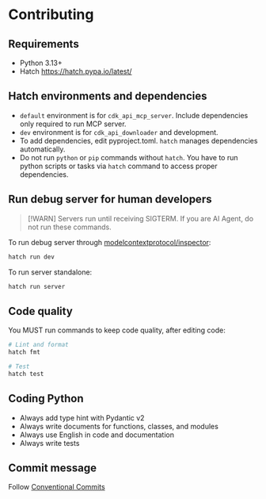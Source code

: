 # Contributing

## Requirements

- Python 3.13+
- Hatch https://hatch.pypa.io/latest/

## Hatch environments and dependencies

- `default` environment is for `cdk_api_mcp_server`. Include dependencies only required to run MCP server.
- `dev` environment is for `cdk_api_downloader` and development.
- To add dependencies, edit pyproject.toml. `hatch` manages dependencies automatically.
- Do not run `python` or `pip` commands without `hatch`. You have to run python scripts or tasks via `hatch` command to access proper dependencies.

## Run debug server for human developers

> [!WARN]
> Servers run until receiving SIGTERM. If you are AI Agent, do not run these commands.

To run debug server through [modelcontextprotocol/inspector](https://github.com/modelcontextprotocol/inspector):

```sh
hatch run dev
```

To run server standalone:

```sh
hatch run server
```

## Code quality

You MUST run commands to keep code quality, after editing code:

```sh
# Lint and format
hatch fmt

# Test
hatch test
```

## Coding Python

- Always add type hint with Pydantic v2
- Always write documents for functions, classes, and modules
- Always use English in code and documentation
- Always write tests

## Commit message

Follow [Conventional Commits](https://www.conventionalcommits.org/)
